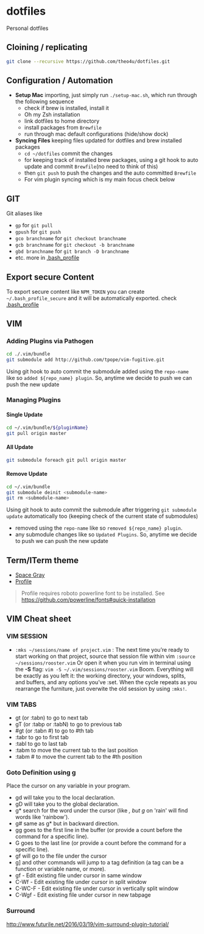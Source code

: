 # dotfiles
Personal dotfiles

## Cloining / replicating
```sh
git clone --recursive https://github.com/theo4u/dotfiles.git
```

## Configuration / Automation
* **Setup Mac** importing, just simply run `./setup-mac.sh`, which run through the following sequence 
	- check if brew is installed, install it
	- Oh my Zsh installation
	- link dotfiles to home directory
	- install packages from `Brewfile`
	- run through mac default configurations (hide/show dock)
* **Syncing Files** keeping files updated for dotfiles and brew installed packages
	- `cd ~/dotfiles` commit the changes
	- for keeping track of installed brew packages, using a git hook to auto update and commit `Brewfile`(no need to think of this)
	- then `git push` to push the changes and the auto committed `Brewfile` 
	- For vim plugin syncing which is my main focus check below

## GIT 

Git aliases like 
  * `gp` for `git pull`
  * `gpush` for `git push`
  * `gco branchname` for `git checkout branchname`
  * `gcb branchname` for `git checkout -b branchname`
  * `gbd branchname` for `git branch -D branchname`
  * etc. more in [.bash_profile](https://github.com/theo4u/dotfiles/blob/cde99ee917cf76c72003cf3ae4b2fc1de57fc302/.bash_profile#L14)

## Export secure Content

To export secure content like `NPM_TOKEN` you can create `~/.bash_profile_secure` and it will be automatically exported. check [.bash_profile](https://github.com/theo4u/dotfiles/blob/master/.bash_profile#L11)


## VIM 
### Adding Plugins via Pathogen
```sh
cd ./.vim/bundle
git submodule add http://github.com/tpope/vim-fugitive.git
```
Using git hook to auto commit the submodule added using the `repo-name` like so `added ${repo_name} plugin`. So, anytime we decide to push we can push the new update 

### Managing Plugins 
#### Single Update
```sh
cd ~/.vim/bundle/${pluginName}
git pull origin master
``` 
#### All Update
```sh
git submodule foreach git pull origin master
```
#### Remove Update
```sh
cd ~/.vim/bundle
git submodule deinit <submodule-name>    
git rm <submodule-name>
```
Using git hook to auto commit the submodule after triggering `git submodule update` automatically too (keeping check of the current state of submodules) 
* removed using the `repo-name` like so `removed ${repo_name} plugin`. 
* any submodule changes  like so `Updated Plugins`. 
So, anytime we decide to push we can push the new update 

## Term/ITerm theme
* [Space Gray](theme/spacegray.itermcolors)
* [Profile](/iterm_profile.json)

> Profile requires roboto powerline font to be installed. See https://github.com/powerline/fonts#quick-installation

## VIM Cheat sheet
### VIM SESSION
* `:mks ~/sessions/name of project.vim` : The next time you’re ready to start working on that project, source that session file within vim `:source ~/sessions/rooster.vim` Or open it when you run vim in terminal using the **-S** flag: `vim -S ~/.vim/sessions/rooster.vim`
Boom. Everything will be exactly as you left it: the working directory, your windows, splits, and buffers, and any options you’ve :set. When the cycle repeats as you rearrange the furniture, just overwite the old session by using `:mks!`.

### VIM TABS
* gt (or :tabn) to go to next tab
* gT (or :tabp or :tabN) to go to previous tab
* #gt (or :tabn #) to go to #th tab
* :tabr to go to first tab
* :tabl to go to last tab
* :tabm to move the current tab to the last position
* :tabm # to move the current tab to the #th position

### Goto Definition using g
Place the cursor on any variable in your program.
* gd will take you to the local declaration.
* gD will take you to the global declaration.
* g* search for the word under the cursor (like *, but g* on 'rain' will find words like 'rainbow').
* g# same as g* but in backward direction.
* gg goes to the first line in the buffer (or provide a count before the command for a specific line).
* G goes to the last line (or provide a count before the command for a specific line).
* gf will go to the file under the cursor
* g] and other commands will jump to a tag definition (a tag can be a function or variable name, or more).
* gf - Edit existing file under cursor in same window
* C-Wf - Edit existing file under cursor in split window
* C-WC-F - Edit existing file under cursor in vertically split window
* C-Wgf - Edit existing file under cursor in new tabpage

### Surround
http://www.futurile.net/2016/03/19/vim-surround-plugin-tutorial/


